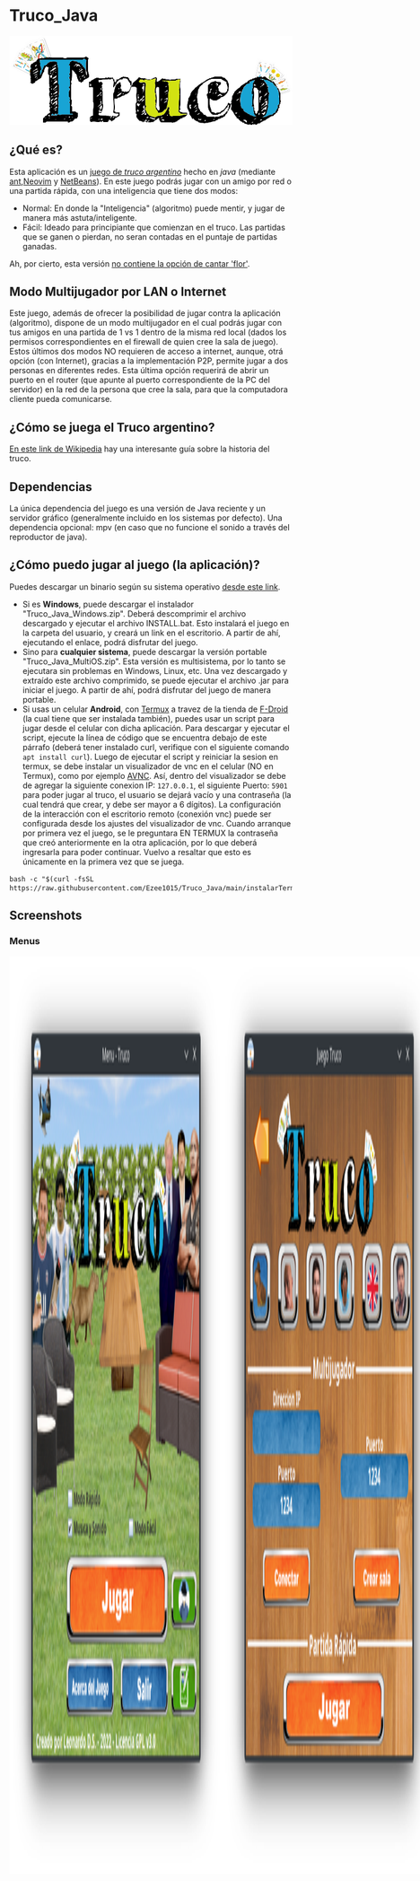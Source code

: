 # Truco_Java
![Logo](Truco_Java/src/truco_java/fondos/logo.png)

## ¿Qué es?
Esta aplicación es un [juego de *truco argentino*](https://es.wikipedia.org/wiki/Truco_argentino) hecho en *java* (mediante [ant](https://en.wikipedia.org/wiki/Apache_Ant),[Neovim](http://neovim.io/) y [NetBeans](https://es.wikipedia.org/wiki/NetBeans)). En este juego podrás jugar con un amigo por red o una partida rápida, con una inteligencia que tiene dos modos:
* Normal: En donde la "Inteligencia" (algoritmo) puede mentir, y jugar de manera más astuta/inteligente.
* Fácil: Ideado para principiante que comienzan en el truco. Las partidas que se ganen o pierdan, no seran contadas en el puntaje de partidas ganadas.

Ah, por cierto, esta versión [no contiene la opción de cantar 'flor'](https://github.com/Ezee1015/Truco_Java#por-qu%C3%A9-este-juego-no-tiene-flor).

## Modo Multijugador por LAN o Internet
Este juego, además de ofrecer la posibilidad de jugar contra la aplicación (algoritmo), dispone de un modo multijugador en el cual podrás jugar con tus amigos en una partida de 1 vs 1 dentro de la misma red local (dados los permisos correspondientes en el firewall de quien cree la sala de juego). Estos últimos dos modos NO requieren de acceso a internet, aunque, otrá opción (con Internet), gracias a la implementación P2P, permite jugar a dos personas en diferentes redes. Esta última opción requerirá de abrir un puerto en el router (que apunte al puerto correspondiente de la PC del servidor) en la red de la persona que cree la sala, para que la computadora cliente pueda comunicarse.

## ¿Cómo se juega el Truco argentino?
[En este link de Wikipedia](https://es.wikipedia.org/wiki/Truco_argentino) hay una interesante guía sobre la historia del truco.

## Dependencias
La única dependencia del juego es una versión de Java reciente y un servidor gráfico (generalmente incluido en los sistemas por defecto). Una dependencia opcional: mpv (en caso que no funcione el sonido a través del reproductor de java).

## ¿Cómo puedo jugar al juego (la aplicación)?
Puedes descargar un binario según su sistema operativo [desde este link](https://github.com/Ezee1015/Truco_Java/releases).
* Si es **Windows**, puede descargar el instalador "Truco_Java_Windows.zip". Deberá descomprimir el archivo descargado y ejecutar el archivo INSTALL.bat. Esto instalará el juego en la carpeta del usuario, y creará un link en el escritorio. A partir de ahí, ejecutando el enlace, podrá disfrutar del juego.
* Sino para **cualquier sistema**, puede descargar la versión portable "Truco_Java_MultiOS.zip". Esta versión es multisistema, por lo tanto se ejecutara sin problemas en Windows, Linux, etc. Una vez descargado y extraído este archivo comprimido, se puede ejecutar el archivo .jar para iniciar el juego. A partir de ahí, podrá disfrutar del juego de manera portable.
* Si usas un celular **Android**, con [Termux](https://f-droid.org/en/packages/com.termux/) a travez de la tienda de [F-Droid](https://f-droid.org/es/) (la cual tiene que ser instalada también), puedes usar un script para jugar desde el celular con dicha aplicación. Para descargar y ejecutar el script, ejecute la línea de código que se encuentra debajo de este párrafo (deberá tener instalado curl, verifique con el siguiente comando `apt install curl`). Luego de ejecutar el script y reiniciar la sesion en termux, se debe instalar un visualizador de vnc en el celular (NO en Termux), como por ejemplo [AVNC](https://play.google.com/store/apps/details?id=com.gaurav.avnc&gl=US). Así, dentro del visualizador se debe de agregar la siguiente conexion IP: `127.0.0.1`, el siguiente Puerto: `5901` para poder jugar al truco, el usuario se dejará vacío y una contraseña (la cual tendrá que crear, y debe ser mayor a 6 dígitos). La configuración de la interacción con el escritorio remoto (conexión vnc) puede ser configurada desde los ajustes del visualizador de vnc. Cuando arranque por primera vez el juego, se le preguntara EN TERMUX la contraseña que creó anteriormente en la otra aplicación, por lo que deberá ingresarla para poder continuar. Vuelvo a resaltar que esto es únicamente en la primera vez que se juega.
```
bash -c "$(curl -fsSL https://raw.githubusercontent.com/Ezee1015/Truco_Java/main/instalarTermux.sh)"
```

## Screenshots
<h3>Menus</h3>
<div style=" display:flex; flex-direction: row">
  <img src="https://raw.githubusercontent.com/Ezee1015/Truco_Java/main/screenshots/menu.png" alt="Menu" style="width: 380px;;">
  <img src="https://raw.githubusercontent.com/Ezee1015/Truco_Java/main/screenshots/menujugar.png" alt="Menu" style="width: 380px;">
  <img src="https://raw.githubusercontent.com/Ezee1015/Truco_Java/main/screenshots/registro.png" alt="Menu" style="width: 380px;;">
  <img src="https://raw.githubusercontent.com/Ezee1015/Truco_Java/main/screenshots/login.png" alt="Menu" style="width: 380px;">
<div>
<hr>
<h3>Multijugador</h3>
<div style=" display:flex; flex-direction: row">
  <img src="https://raw.githubusercontent.com/Ezee1015/Truco_Java/main/screenshots/cliente1.png" alt="Menu" style="width: 380px;">
  <img src="https://raw.githubusercontent.com/Ezee1015/Truco_Java/main/screenshots/servidor1.png" alt="Menu" style="width: 380px;">
  <img src="https://raw.githubusercontent.com/Ezee1015/Truco_Java/main/screenshots/cliente2.png" alt="Menu" style="width: 380px;">
  <img src="https://raw.githubusercontent.com/Ezee1015/Truco_Java/main/screenshots/servidor2.png" alt="Menu" style="width: 380px;">
  <img src="https://raw.githubusercontent.com/Ezee1015/Truco_Java/main/screenshots/cliente3.png" alt="Menu" style="width: 380px;">
  <img src="https://raw.githubusercontent.com/Ezee1015/Truco_Java/main/screenshots/servidor3.png" alt="Menu" style="width: 380px;">
<div>
<hr>
<h3>Partida Rapida</h3>
<div style=" display:flex; flex-direction: row">
  <img src="https://raw.githubusercontent.com/Ezee1015/Truco_Java/main/screenshots/juego1.png" alt="Menu" style="width: 380px;">
  <img src="https://raw.githubusercontent.com/Ezee1015/Truco_Java/main/screenshots/juego2.png" alt="Menu" style="width: 380px;">
  <img src="https://raw.githubusercontent.com/Ezee1015/Truco_Java/main/screenshots/juego3.png" alt="Menu" style="width: 380px;">
  <img src="https://raw.githubusercontent.com/Ezee1015/Truco_Java/main/screenshots/juego4.png" alt="Menu" style="width: 380px;">
  <img src="https://raw.githubusercontent.com/Ezee1015/Truco_Java/main/screenshots/juego5.png" alt="Menu" style="width: 380px;">
  <img src="https://raw.githubusercontent.com/Ezee1015/Truco_Java/main/screenshots/juego6.png" alt="Menu" style="width: 380px;">
<div>

## ¿Por qué este juego no tiene flor?
1. Por un motivo de simplificación del código del juego.
2. Personalmente no juego con flor.

Por lo que por ambas razones anteriores, dicidí no incluirlo.

## ¿Qué hago si no funciona el audio y no funciona correctamente el juego? :-(
Si no funciona el audio a través de la solución multimedia que incluye Java por defecto, se puede optar por instalar mpv para hacer funcionar el audio por esa alternativa. En caso que el juego no puede reproducir audio por ninguna de esas vías, se corrompe, por lo tanto, para poder hacer que el juego funcione correctamente, se puede desactivar el sonido desde el menú principal. Con esto el juego no reproducirá ningún sonido, y por ende no se romperá.

## ¿Qué hago si en Windows se abre como un archivo comprimido? :-(
Este es un problema con la configuración por defecto configurada para la apertura de archivos .jar. [Puede solucionarlo siguiendo estas instrucciones](https://stackoverflow.com/questions/57699084/how-to-open-a-jar-file-by-default-on-windows-10-64-bit) o [estas instrucciones](https://stackoverflow.com/questions/394616/running-jar-file-on-windows). El juego se instala en la carpeta del usuario.

## Disclaimer
Muchas gracias por haberse interesado en este juego. No se pretende ni se tiene la intención de ofender, insultar ni discriminar a nadie. Esta aplicación fue diseñada en forma humorística para divertir a sus jugadores. No es nuestra intensión perjudicar a ninguna persona y pedimos disculpas de antemano.

## Agregadecimientos
Gracias a [ReadLoud](https://readloud.net/)  y a [TTSFree](https://ttsfree.com/) por permitir que este juego tuviera sonido de voces cuando la computadora canta truco, envido, etc..
También agradecer a [Pixabay](pixabay.com) por los efectos de sonido.

